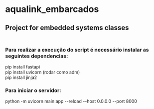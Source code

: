 # aqualink_embarcados
## Project for embedded systems classes<br/><br/>

### Para realizar a execução do script é necessário instalar as seguintes dependencias:
pip install fastapi<br/>
pip install uvicorn (rodar como adm)<br/>
pip install jinja2<br/>

### Para iniciar o servidor:
python -m uvicorn main:app --reload --host 0.0.0.0 --port 8000<br/>